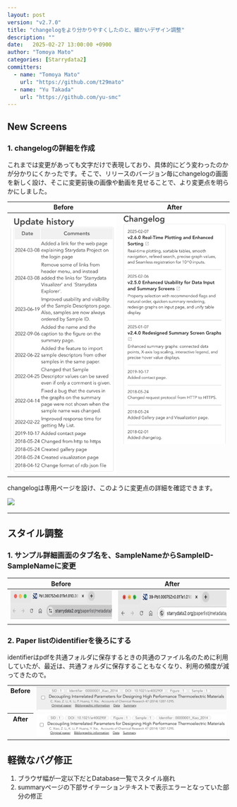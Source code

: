 ```yaml
---
layout: post
version: "v2.7.0"
title: "changelogをより分かりやすくしたのと、細かいデザイン調整"
description: ""
date:   2025-02-27 13:00:00 +0900
author: "Tomoya Mato"
categories: [Starrydata2]
committers:
  - name: "Tomoya Mato"
    url: "https://github.com/t29mato"
  - name: "Yu Takada"
    url: "https://github.com/yu-smc"
---
```


## New Screens

### 1. changelogの詳細を作成

これまでは変更があっても文字だけで表現しており、具体的にどう変わったのかが分かりにくかったです。そこで、リリースのバージョン毎にchangelogの画面を新しく設け、そこに変更前後の画像や動画を見せることで、より変更点を明らかにしました。
  <table style="border-collapse: collapse;">
    <thead>
      <tr>
        <th style="vertical-align: top;">Before</th>
        <th style="vertical-align: top;">After</th>
      </tr>
    </thead>
    <tbody>
      <tr>
        <td style="vertical-align: top;">
          <img src="/assets/changelog/starrydata2/v2.7.0/changelog-before.png" width="400">
        </td>
        <td style="vertical-align: top;">
          <img src="/assets/changelog/starrydata2/v2.7.0/changelog-after.png" width="400">
        </td>
      </tr>
    </tbody>
  </table>

changelogは専用ページを設け、このように変更点の詳細を確認できます。

<img src="/assets/changelog/starrydata2/v2.7.0/changelog-detail.gif" width="600">


---

## スタイル調整


### 1. サンプル詳細画面のタブ名を、SampleNameからSampleID-SampleNameに変更


  <table style="border-collapse: collapse;">
    <thead>
      <tr>
        <th style="vertical-align: top;">Before</th>
        <th style="vertical-align: top;">After</th>
      </tr>
    </thead>
    <tbody>
      <tr>
        <td style="vertical-align: top;">
          <img src="/assets/changelog/starrydata2/v2.7.0/tab-name-before.png" height="70">
        </td>
        <td style="vertical-align: top;">
          <img src="/assets/changelog/starrydata2/v2.7.0/tab-name-after.png" height="70">
        </td>
      </tr>
    </tbody>
  </table>

### 2. Paper listのidentifierを後ろにする

identifierはpdfを共通フォルダに保存するときの共通のファイル名のために利用していたが、最近は、共通フォルダに保存することもなくなり、利用の頻度が減ってきたので。


  <table style="border-collapse: collapse;">
    <tbody>
      <tr>
        <th style="vertical-align: top;">Before</th>
        <td style="vertical-align: top;">
          <img src="/assets/changelog/starrydata2/v2.7.0/paper_list_before.png" width="600">
        </td>
      </tr>
      <tr>
        <th style="vertical-align: top;">After</th>
        <td style="vertical-align: top;">
          <img src="/assets/changelog/starrydata2/v2.7.0/paper_list_after.png" width="600">
        </td>
      </tr>
    </tbody>
  </table>

## 軽微なバグ修正

1. ブラウザ幅が一定以下だとDatabase一覧でスタイル崩れ
2. summaryページの下部サイテーションテキストで表示エラーとなっていた部分の修正

